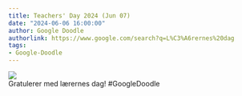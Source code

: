 ```yaml
---
title: Teachers' Day 2024 (Jun 07)
date: "2024-06-06 16:00:00"
author: Google Doodle
authorlink: https://www.google.com/search?q=L%C3%A6rernes%20dag
tags:
- Google-Doodle
---
```

<img src="https://www.google.com/logos/doodles/2024/teachers-day-2024-jun-07-6753651837110422-l.png" referrerpolicy="no-referrer"><br>Gratulerer med lærernes dag! #GoogleDoodle